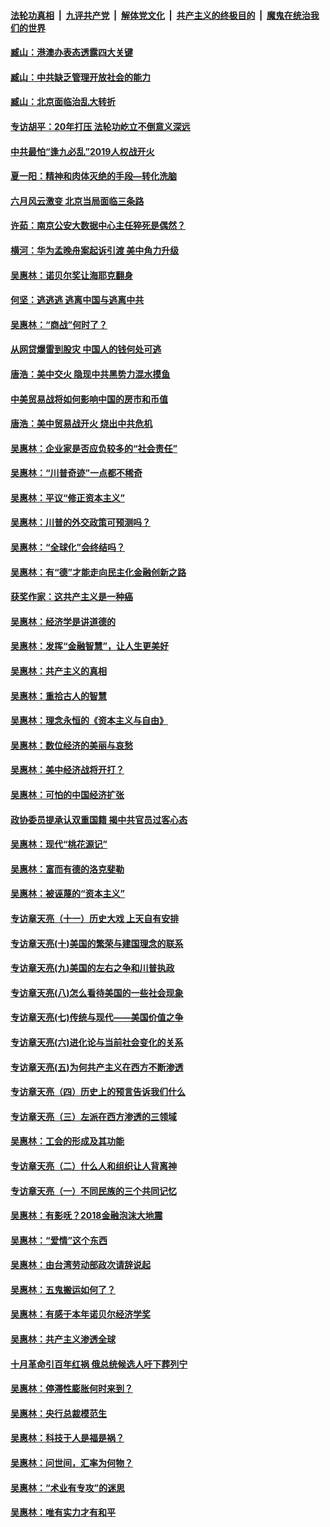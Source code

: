 ####  [法轮功真相](../../../../basic/blob/master/README.md?t=09270139) &nbsp;|&nbsp; [九评共产党](../../../../9ping.md/blob/master/README.md?t=09270139) &nbsp;|&nbsp; [解体党文化](../../../../jtdwh.md/blob/master/README.md?t=09270139)  &nbsp;|&nbsp; [共产主义的终极目的](../../../../gczydzjmd.md/blob/master/README.md?t=09270139) &nbsp;|&nbsp; [魔鬼在统治我们的世界](../../../../mgztzwmdsj.md/blob/master/README.md?t=09270139) 

#### [臧山：港澳办表态透露四大关键](../pages/nsc423/n11421628.md?t=09270139) 

#### [臧山：中共缺乏管理开放社会的能力](../pages/nsc423/n11407457.md?t=09270139) 

#### [臧山：北京面临治乱大转折](../pages/nsc423/n11406895.md?t=09270139) 

#### [专访胡平：20年打压 法轮功屹立不倒意义深远](../pages/nsc423/n11398800.md?t=09270139) 

#### [中共最怕“逢九必乱”2019人权战开火](../pages/nsc423/n11385248.md?t=09270139) 

#### [夏一阳：精神和肉体灭绝的手段—转化洗脑](../pages/nsc423/n11368250.md?t=09270139) 

#### [六月风云激变 北京当局面临三条路](../pages/nsc423/n11313668.md?t=09270139) 

#### [许茹：南京公安大数据中心主任猝死是偶然？](../pages/nsc423/n11064744.md?t=09270139) 

#### [横河：华为孟晚舟案起诉引渡 美中角力升级](../pages/nsc423/n11027230.md?t=09270139) 

#### [吴惠林：诺贝尔奖让海耶克翻身](../pages/nsc423/n10890049.md?t=09270139) 

#### [何坚：逃逃逃 逃离中国与逃离中共](../pages/nsc423/n10592891.md?t=09270139) 

#### [吴惠林：“商战”何时了？](../pages/nsc423/n10573558.md?t=09270139) 

#### [从网贷爆雷到股灾 中国人的钱何处可逃](../pages/nsc423/n10572800.md?t=09270139) 

#### [唐浩：美中交火 隐现中共黑势力混水摸鱼](../pages/nsc423/n10544040.md?t=09270139) 

#### [中美贸易战将如何影响中国的房市和币值](../pages/nsc423/n10543697.md?t=09270139) 

#### [唐浩：美中贸易战开火 烧出中共危机](../pages/nsc423/n10540126.md?t=09270139) 

#### [吴惠林：企业家是否应负较多的“社会责任”](../pages/nsc423/n10535022.md?t=09270139) 

#### [吴惠林：“川普奇迹”一点都不稀奇](../pages/nsc423/n10512808.md?t=09270139) 

#### [吴惠林：平议“修正资本主义”](../pages/nsc423/n10495724.md?t=09270139) 

#### [吴惠林：川普的外交政策可预测吗？](../pages/nsc423/n10462387.md?t=09270139) 

#### [吴惠林：“全球化”会终结吗？](../pages/nsc423/n10452838.md?t=09270139) 

#### [吴惠林：有“德”才能走向民主化金融创新之路](../pages/nsc423/n10432292.md?t=09270139) 

#### [获奖作家：这共产主义是一种癌](../pages/nsc423/n10431541.md?t=09270139) 

#### [吴惠林：经济学是讲道德的](../pages/nsc423/n10398014.md?t=09270139) 

#### [吴惠林：发挥“金融智慧”，让人生更美好](../pages/nsc423/n10375019.md?t=09270139) 

#### [吴惠林：共产主义的真相](../pages/nsc423/n10351394.md?t=09270139) 

#### [吴惠林：重拾古人的智慧](../pages/nsc423/n10337691.md?t=09270139) 

#### [吴惠林：理念永恒的《资本主义与自由》](../pages/nsc423/n10316274.md?t=09270139) 

#### [吴惠林：数位经济的美丽与哀愁](../pages/nsc423/n10292946.md?t=09270139) 

#### [吴惠林：美中经济战将开打？](../pages/nsc423/n10258825.md?t=09270139) 

#### [吴惠林：可怕的中国经济扩张](../pages/nsc423/n10219147.md?t=09270139) 

#### [政协委员提承认双重国籍 揭中共官员过客心态](../pages/nsc423/n10208809.md?t=09270139) 

#### [吴惠林：现代“桃花源记”](../pages/nsc423/n10185234.md?t=09270139) 

#### [吴惠林：富而有德的洛克斐勒](../pages/nsc423/n10142264.md?t=09270139) 

#### [吴惠林：被诬蔑的“资本主义”](../pages/nsc423/n10124816.md?t=09270139) 

#### [专访章天亮（十一）历史大戏 上天自有安排](../pages/nsc423/n10094905.md?t=09270139) 

#### [专访章天亮(十)美国的繁荣与建国理念的联系](../pages/nsc423/n10094899.md?t=09270139) 

#### [专访章天亮(九)美国的左右之争和川普执政](../pages/nsc423/n10094889.md?t=09270139) 

#### [专访章天亮(八)怎么看待美国的一些社会现象](../pages/nsc423/n10094857.md?t=09270139) 

#### [专访章天亮(七)传统与现代——美国价值之争](../pages/nsc423/n10093140.md?t=09270139) 

#### [专访章天亮(六)进化论与当前社会变化的关系](../pages/nsc423/n10092036.md?t=09270139) 

#### [专访章天亮(五)为何共产主义在西方不断渗透](../pages/nsc423/n10083620.md?t=09270139) 

#### [专访章天亮（四）历史上的预言告诉我们什么](../pages/nsc423/n10083606.md?t=09270139) 

#### [专访章天亮（三）左派在西方渗透的三领域](../pages/nsc423/n10081115.md?t=09270139) 

#### [吴惠林：工会的形成及其功能](../pages/nsc423/n10080633.md?t=09270139) 

#### [专访章天亮（二）什么人和组织让人背离神](../pages/nsc423/n10076637.md?t=09270139) 

#### [专访章天亮（一）不同民族的三个共同记忆](../pages/nsc423/n10074188.md?t=09270139) 

#### [吴惠林：有影呒？2018金融泡沫大地震](../pages/nsc423/n10040534.md?t=09270139) 

#### [吴惠林：“爱情”这个东西](../pages/nsc423/n10019423.md?t=09270139) 

#### [吴惠林：由台湾劳动部政次请辞说起](../pages/nsc423/n9979679.md?t=09270139) 

#### [吴惠林：五鬼搬运如何了？](../pages/nsc423/n9925338.md?t=09270139) 

#### [吴惠林：有感于本年诺贝尔经济学奖](../pages/nsc423/n9871883.md?t=09270139) 

#### [吴惠林：共产主义渗透全球](../pages/nsc423/n9812748.md?t=09270139) 

#### [十月革命引百年红祸 俄总统候选人吁下葬列宁](../pages/nsc423/n9810182.md?t=09270139) 

#### [吴惠林：停滞性膨胀何时来到？](../pages/nsc423/n9764136.md?t=09270139) 

#### [吴惠林：央行总裁模范生](../pages/nsc423/n9728134.md?t=09270139) 

#### [吴惠林：科技于人是福是祸？](../pages/nsc423/n9672982.md?t=09270139) 

#### [吴惠林：问世间，汇率为何物？](../pages/nsc423/n9621788.md?t=09270139) 

#### [吴惠林：“术业有专攻”的迷思](../pages/nsc423/n9580363.md?t=09270139) 

#### [吴惠林：唯有实力才有和平](../pages/nsc423/n9529599.md?t=09270139) 

